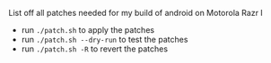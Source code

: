 List off all patches needed for my build of android on Motorola Razr I

* run `./patch.sh` to apply the patches
* run `./patch.sh --dry-run` to test the patches
* run `./patch.sh -R` to revert the patches
